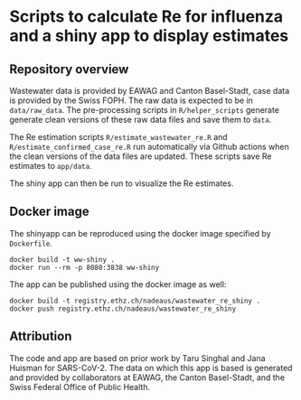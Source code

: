# Scripts to calculate Re for influenza and a shiny app to display estimates

<!--- Link to published dashboard: [https://ibz-shiny.ethz.ch/wastewaterRe](https://ibz-shiny.ethz.ch/wastewaterRe) --->

## Repository overview
Wastewater data is provided by EAWAG and Canton Basel-Stadt, case data is provided by the Swiss FOPH. The raw data is expected to be in `data/raw_data`.
The pre-processing scripts in `R/helper_scripts` generate generate clean versions of these raw data files and save them to `data`. 

The Re estimation scripts `R/estimate_wastewater_re.R` and `R/estimate_confirmed_case_re.R` run automatically via Github actions when the clean versions of the data files are updated.
These scripts save Re estimates to `app/data`.

The shiny app can then be run to visualize the Re estimates.

## Docker image
The shinyapp can be reproduced using the docker image specified by `Dockerfile`.
```
docker build -t ww-shiny .
docker run --rm -p 8080:3838 ww-shiny
```

The app can be published using the docker image as well:
```
docker build -t registry.ethz.ch/nadeaus/wastewater_re_shiny .
docker push registry.ethz.ch/nadeaus/wastewater_re_shiny
```

## Attribution

The code and app are based on prior work by Taru Singhal and Jana Huisman for SARS-CoV-2. The data on which this app is based is generated and provided by collaborators at EAWAG, the Canton Basel-Stadt, and the Swiss Federal Office of Public Health.
